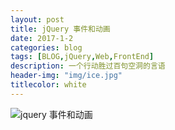```yaml
---
layout: post
title: jQuery 事件和动画
date: 2017-1-2
categories: blog
tags: [BLOG,jQuery,Web,FrontEnd]
description: 一个行动胜过百句空洞的言语
header-img: "img/ice.jpg"
titlecolor: white
---
```

<img src="../../../../../img/svg/jquery 事件和动画.svg" alt="jquery 事件和动画">